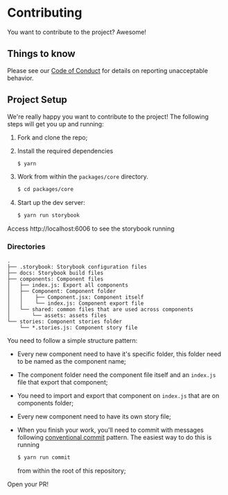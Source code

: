 # Contributing

You want to contribute to the project? Awesome!

## Things to know

Please see our [Code of Conduct](CODE_OF_CONDUCT.md) for details on reporting unacceptable behavior.

## Project Setup

We're really happy you want to contribute to the project! The following steps will get you up and running:

1. Fork and clone the repo;
2. Install the required dependencies

   ```sh
   $ yarn
   ```

3. Work from within the `packages/core` directory.

   ```sh
   $ cd packages/core
   ```

4. Start up the dev server:

   ```sh
   $ yarn run storybook
   ```

Access http://localhost:6006 to see the storybook running

### Directories

```
.
├── .storybook: Storybook configuration files
├── docs: Storybook build files
├── components: Component files
│   ├── index.js: Export all components
│   ├── Component: Component folder
│   │    ├── Component.jsx: Component itself
│   │    └── index.js: Component export file
│   └── shared: common files that are used across components
│       └── assets: assets files
└── stories: Component stories folder
    └── *.stories.js: Component story file
```

You need to follow a simple structure pattern:

- Every new component need to have it's specific folder, this folder need to be named as the component name;
- The component folder need the component file itself and an `index.js` file that export that component;
- You need to import and export that component on `index.js` that are on components folder;
- Every new component need to have its own story file;
- When you finish your work, you'll need to commit with messages following [conventional commit](https://www.conventionalcommits.org/en/v1.0.0/) pattern. The easiest way to do this is running

  ```sh
  $ yarn run commit
  ```
  
  from within the root of this repository;

Open your PR!
